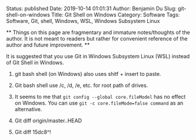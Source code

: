 Status: published
Date: 2019-10-14 01:01:31
Author: Benjamin Du
Slug: git-shell-on-windows
Title: Git Shell on Windows
Category: Software
Tags: Software, Git, shell, Windows, WSL, Windows Subsystem Linux

**
Things on this page are fragmentary and immature notes/thoughts of the author.
It is not meant to readers but rather for convenient reference of the author and future improvement.
**

It is suggested that you use Git in Windows Subsystem Linux (WSL) 
instead of Git Shell in Windows.


1. git bash shell (on Windows) also uses shitf + insert to paste.

2. Git bash shell use /c, /d, /e, etc. for root path of drives.

3. It seems to me that
    `git config --global core.fileModel`
    has no effect on Windows.
    You can use `git -c core.fileMode=false command` as an alternative.

7. Git diff origin/master..HEAD

8. Git diff 15dc8^!
